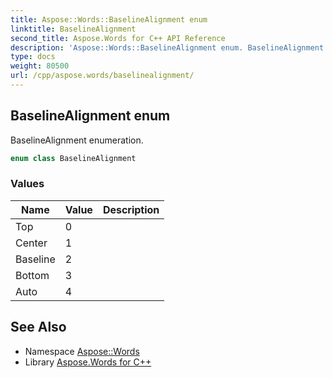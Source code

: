 ```yaml
---
title: Aspose::Words::BaselineAlignment enum
linktitle: BaselineAlignment
second_title: Aspose.Words for C++ API Reference
description: 'Aspose::Words::BaselineAlignment enum. BaselineAlignment enumeration in C++.'
type: docs
weight: 80500
url: /cpp/aspose.words/baselinealignment/
---
```

## BaselineAlignment enum


BaselineAlignment enumeration.

```cpp
enum class BaselineAlignment
```

### Values

| Name | Value | Description |
| --- | --- | --- |
| Top | 0 |  |
| Center | 1 |  |
| Baseline | 2 |  |
| Bottom | 3 |  |
| Auto | 4 |  |

## See Also

* Namespace [Aspose::Words](../)
* Library [Aspose.Words for C++](../../)
